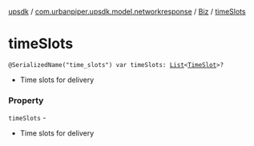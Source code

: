 [upsdk](../../index.md) / [com.urbanpiper.upsdk.model.networkresponse](../index.md) / [Biz](index.md) / [timeSlots](./time-slots.md)

# timeSlots

`@SerializedName("time_slots") var timeSlots: `[`List`](https://kotlinlang.org/api/latest/jvm/stdlib/kotlin.collections/-list/index.html)`<`[`TimeSlot`](../-time-slot/index.md)`>?`
* Time slots for delivery

### Property

`timeSlots` -
* Time slots for delivery
